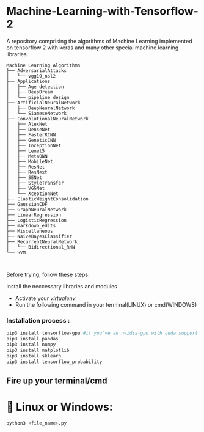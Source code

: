 # Machine-Learning-with-Tensorflow-2
A repository comprising the algorithms of Machine Learning implemented on tensorflow 2 with keras and many other special machine learning libraries.

```
Machine Learning Algorithms
├── AdversarialAttacks
│   └── vgg19_nsl2
├── Applications
│   ├── Age detection
│   ├── DeepDream
│   └── pipeline_design
├── ArtificialNeuralNetwork
│   ├── DeepNeuralNetwork
│   └── SiameseNetwork
├── ConvolutionalNeuralNetwork
│   ├── AlexNet
│   ├── DenseNet
│   ├── FasterRCNN
│   ├── GeneticCNN
│   ├── InceptionNet
│   ├── Lenet5
│   ├── MetaQNN
│   ├── MobileNet
│   ├── ResNet
│   ├── ResNext
│   ├── SENet
│   ├── StyleTransfer
│   ├── VGGNet
│   └── XceptionNet
├── ElasticWeightConsolidation
├── GaussianCDF
├── GraphNeuralNetwork
├── LinearRegression
├── LogisticRegression
├── markdown_edits
├── Miscellaneous
├── NaiveBayesClassifier
├── RecurrentNeuralNetwork
│   └── Bidirectional_RNN
└── SVM



```

Before trying, follow these steps:

  Install the neccessary libraries and modules
   - Activate your *virtualenv*
   - Run the following command in your terminal(LINUX) or cmd(WINDOWS)
 
  ###  Installation process :
  ```bash
  pip3 install tensorflow-gpu #if you've an nvidia-gpu with cuda support
  pip3 install pandas
  pip3 install numpy
  pip3 install matplotlib
  pip3 install sklearn
  pip3 install tensorflow_probability
  ```
  
  ## Fire up your terminal/cmd
   
   # 🤖 Linux or Windows:
   ```bash
   python3 <file_name>.py
   ```

  

